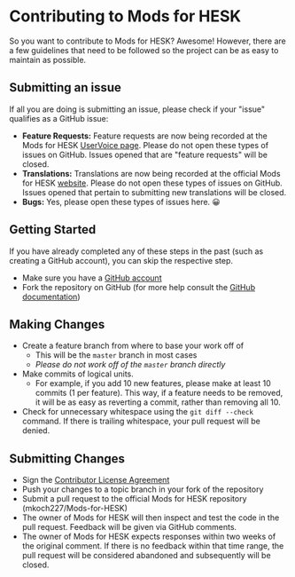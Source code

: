 # Contributing to Mods for HESK
So you want to contribute to Mods for HESK? Awesome! However, there are a few guidelines that need to be followed so the project can be as easy to maintain as possible.

## Submitting an issue
If all you are doing is submitting an issue, please check if your "issue" qualifies as a GitHub issue:
 - **Feature Requests:** Feature requests are now being recorded at the Mods for HESK [UserVoice page](https://mods-for-hesk.uservoice.com/forums/254758-general). Please do not open these types of issues on GitHub. Issues opened that are "feature requests" will be closed.
 - **Translations:** Translations are now being recorded at the official Mods for HESK [website](https://mods-for-hesk.mkochcs.com/download.php). Please do not open these types of issues on GitHub. Issues opened that pertain to submitting new translations will be closed.
 - **Bugs:** Yes, please open these types of issues here. :grinning:

## Getting Started
If you have already completed any of these steps in the past (such as creating a GitHub account), you can skip the respective step.
 - Make sure you have a [GitHub account](http://github.com/signup/free)
 - Fork the repository on GitHub (for more help consult the [GitHub documentation](https://help.github.com/articles/fork-a-repo/))

## Making Changes
 - Create a feature branch from where to base your work off of
   - This will be the `master` branch in most cases
   - *Please do not work off of the `master` branch directly*
 - Make commits of logical units.
   - For example, if you add 10 new features, please make at least 10 commits (1 per feature). This way, if a feature needs to be removed, it will be as easy as reverting a commit, rather than removing all 10.
 - Check for unnecessary whitespace using the `git diff --check` command. If there is trailing whitespace, your pull request will be denied.

## Submitting Changes
 - Sign the [Contributor License Agreement](https://www.clahub.com/agreements/mkoch227/Mods-for-HESK)
 - Push your changes to a topic branch in your fork of the repository
 - Submit a pull request to the official Mods for HESK repository (mkoch227/Mods-for-HESK)
 - The owner of Mods for HESK will then inspect and test the code in the pull request.  Feedback will be given via GitHub comments.
 - The owner of Mods for HESK expects responses within two weeks of the original comment. If there is no feedback within that time range, the pull request will be considered abandoned and subsequently will be closed.
